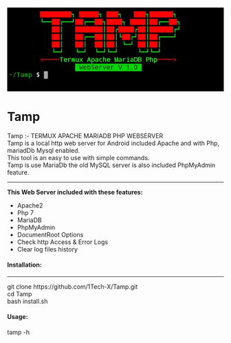 <img src='20211112_055103.jpg' alt='Tamp WebServer'><br>
# Tamp
Tamp :- TERMUX APACHE MARIADB PHP WEBSERVER <br>
Tamp is a local http web server for Android included Apache and with Php, mariadDb Mysql enabled.<br>
This tool is an easy to use with simple commands.<br>
Tamp is use MariaDb the old MySQL server is also included PhpMyAdmin feature.<br><hr>

<b> This Web Server included with these features:</b>
<ul>
  <li>Apache2</li>
  <li>Php 7</li>
  <li>MariaDB</li>
  <li>PhpMyAdmin</li>
  <li>DocumentRoot Options</li>
  <li>Check http Access & Error Logs</li>
  <li>Clear log files history</li>
 </ul>
 
 <h4>Installation:</h4><hr>
 git clone https://github.com/1Tech-X/Tamp.git<br>
 cd Tamp <br>
 bash install.sh<br>
 
 <h4>Usage:</h4>
 tamp -h 
 
